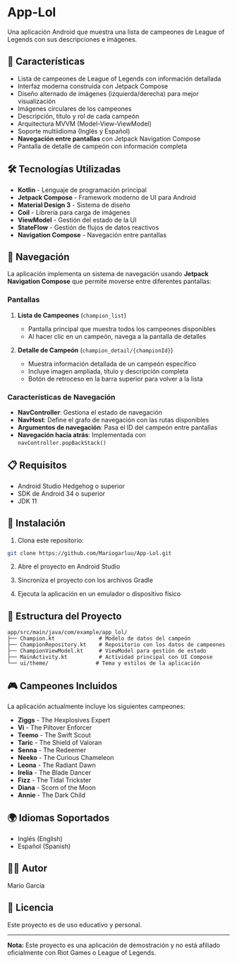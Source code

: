 # App-Lol

Una aplicación Android que muestra una lista de campeones de League of Legends con sus descripciones e imágenes.

## 📱 Características

- Lista de campeones de League of Legends con información detallada
- Interfaz moderna construida con Jetpack Compose
- Diseño alternado de imágenes (izquierda/derecha) para mejor visualización
- Imágenes circulares de los campeones
- Descripción, título y rol de cada campeón
- Arquitectura MVVM (Model-View-ViewModel)
- Soporte multiidioma (Inglés y Español)
- **Navegación entre pantallas** con Jetpack Navigation Compose
- Pantalla de detalle de campeón con información completa

## 🛠️ Tecnologías Utilizadas

- **Kotlin** - Lenguaje de programación principal
- **Jetpack Compose** - Framework moderno de UI para Android
- **Material Design 3** - Sistema de diseño
- **Coil** - Librería para carga de imágenes
- **ViewModel** - Gestión del estado de la UI
- **StateFlow** - Gestión de flujos de datos reactivos
- **Navigation Compose** - Navegación entre pantallas

## 🧭 Navegación

La aplicación implementa un sistema de navegación usando **Jetpack Navigation Compose** que permite moverse entre diferentes pantallas:

### Pantallas

1. **Lista de Campeones** (`champion_list`)
   - Pantalla principal que muestra todos los campeones disponibles
   - Al hacer clic en un campeón, navega a la pantalla de detalles

2. **Detalle de Campeón** (`champion_detail/{championId}`)
   - Muestra información detallada de un campeón específico
   - Incluye imagen ampliada, título y descripción completa
   - Botón de retroceso en la barra superior para volver a la lista

### Características de Navegación

- **NavController**: Gestiona el estado de navegación
- **NavHost**: Define el grafo de navegación con las rutas disponibles
- **Argumentos de navegación**: Pasa el ID del campeón entre pantallas
- **Navegación hacia atrás**: Implementada con `navController.popBackStack()`

## 📋 Requisitos

- Android Studio Hedgehog o superior
- SDK de Android 34 o superior
- JDK 11

## 🚀 Instalación

1. Clona este repositorio:
```bash
git clone https://github.com/Mariogarluu/App-Lol.git
```

2. Abre el proyecto en Android Studio

3. Sincroniza el proyecto con los archivos Gradle

4. Ejecuta la aplicación en un emulador o dispositivo físico

## 📂 Estructura del Proyecto

```
app/src/main/java/com/example/app_lol/
├── Champion.kt              # Modelo de datos del campeón
├── ChampionRepository.kt    # Repositorio con los datos de campeones
├── ChampionViewModel.kt     # ViewModel para gestión de estado
├── MainActivity.kt          # Actividad principal con UI Compose
└── ui/theme/               # Tema y estilos de la aplicación
```

## 🎮 Campeones Incluidos

La aplicación actualmente incluye los siguientes campeones:

- **Ziggs** - The Hexplosives Expert
- **Vi** - The Piltover Enforcer
- **Teemo** - The Swift Scout
- **Taric** - The Shield of Valoran
- **Senna** - The Redeemer
- **Neeko** - The Curious Chameleon
- **Leona** - The Radiant Dawn
- **Irelia** - The Blade Dancer
- **Fizz** - The Tidal Trickster
- **Diana** - Scorn of the Moon
- **Annie** - The Dark Child

## 🌍 Idiomas Soportados

- Inglés (English)
- Español (Spanish)

## 👨‍💻 Autor

Mario García

## 📄 Licencia

Este proyecto es de uso educativo y personal.

---

**Nota:** Este proyecto es una aplicación de demostración y no está afiliado oficialmente con Riot Games o League of Legends.
